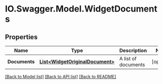 # IO.Swagger.Model.WidgetDocuments
## Properties

Name | Type | Description | Notes
------------ | ------------- | ------------- | -------------
**Documents** | [**List&lt;WidgetOriginalDocument&gt;**](WidgetOriginalDocument.md) | A list of documents | [optional] 

[[Back to Model list]](../README.md#documentation-for-models) [[Back to API list]](../README.md#documentation-for-api-endpoints) [[Back to README]](../README.md)

